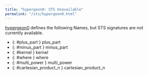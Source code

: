 ```yaml
---
title: "hypergeon0: STS Unavailable"
permalink: "/sts/hypergeon0.html"
---
```






[hypergeon0](/cd/hypergeon0)
defines the following Names, but STS signatures are not currently available.


 *  {: #plus_part } plus_part
 *  {: #minus_part } minus_part
 *  {: #kernel } kernel
 *  {: #where } where
 *  {: #multi_power } multi_power
 *  {: #cartesian_product_n } cartesian_product_n